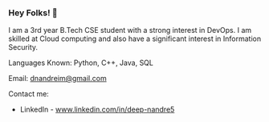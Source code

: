 ### Hey Folks! 👋

I am a 3rd year B.Tech CSE student with a strong interest in DevOps. I am skilled at Cloud computing and also have a significant interest in
Information Security.

Languages Known: Python, C++, Java, SQL

Email: dnandreim@gmail.com

Contact me:
- LinkedIn - www.linkedin.com/in/deep-nandre5
